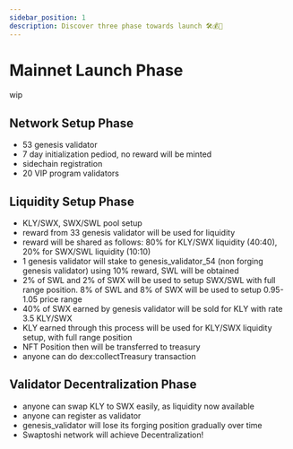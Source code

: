 ```yaml
---
sidebar_position: 1
description: Discover three phase towards launch 🛠️💰🚀
---
```


# Mainnet Launch Phase

wip

## Network Setup Phase

- 53 genesis validator
- 7 day initialization pediod, no reward will be minted
- sidechain registration
- 20 VIP program validators

## Liquidity Setup Phase

- KLY/SWX, SWX/SWL pool setup
- reward from 33 genesis validator will be used for liquidity
- reward will be shared as follows: 80% for KLY/SWX liquidity (40:40), 20% for SWX/SWL liquidity (10:10)
- 1 genesis validator will stake to genesis_validator_54 (non forging genesis validator) using 10% reward, SWL will be obtained
- 2% of SWL and 2% of SWX will be used to setup SWX/SWL with full range position. 8% of SWL and 8% of SWX will be used to setup 0.95-1.05 price range
- 40% of SWX earned by genesis validator will be sold for KLY with rate 3.5 KLY/SWX
- KLY earned through this process will be used for KLY/SWX liquidity setup, with full range position
- NFT Position then will be transferred to treasury
- anyone can do dex:collectTreasury transaction

## Validator Decentralization Phase

- anyone can swap KLY to SWX easily, as liquidity now available
- anyone can register as validator
- genesis_validator will lose its forging position gradually over time
- Swaptoshi network will achieve Decentralization!
